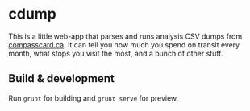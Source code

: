 cdump
=====

This is a little web-app that parses and runs analysis CSV dumps from [compasscard.ca](https://www.compasscard.ca/). It can tell you how much you spend on transit every month, what stops you visit the most, and a bunch of other stuff.

## Build & development

Run `grunt` for building and `grunt serve` for preview.

